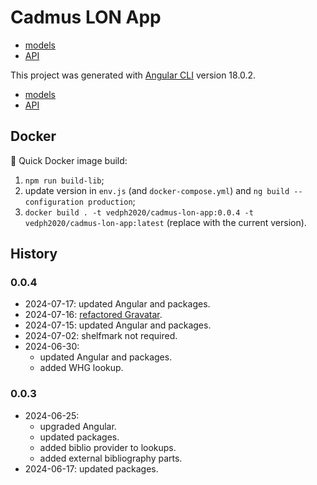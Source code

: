 # Cadmus LON App

- [models](https://github.com/vedph/cadmus-lon)
- [API](https://github.com/vedph/cadmus-lon-api)

This project was generated with [Angular CLI](https://github.com/angular/angular-cli) version 18.0.2.

- [models](https://github.com/vedph/cadmus-lon)
- [API](https://github.com/vedph/cadmus-lon-api)

## Docker

🐋 Quick Docker image build:

1. `npm run build-lib`;
2. update version in `env.js` (and `docker-compose.yml`) and `ng build --configuration production`;
3. `docker build . -t vedph2020/cadmus-lon-app:0.0.4 -t vedph2020/cadmus-lon-app:latest` (replace with the current version).

## History

### 0.0.4

- 2024-07-17: updated Angular and packages.
- 2024-07-16: [refactored Gravatar](https://myrmex.github.io/overview/cadmus/dev/history/f-gravatar/).
- 2024-07-15: updated Angular and packages.
- 2024-07-02: shelfmark not required.
- 2024-06-30:
  - updated Angular and packages.
  - added WHG lookup.

### 0.0.3

- 2024-06-25:
  - upgraded Angular.
  - updated packages.
  - added biblio provider to lookups.
  - added external bibliography parts.
- 2024-06-17: updated packages.
